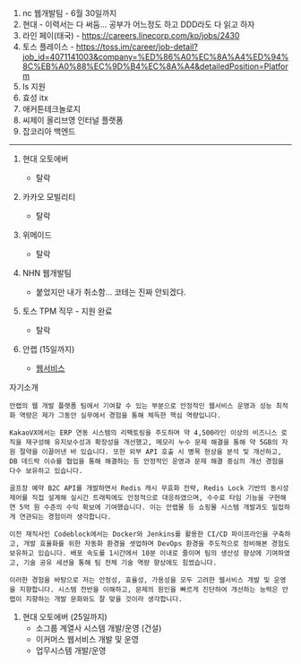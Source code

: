 1. nc 웹개발팀 - 6월 30일까지
1. 현대 - 이력서는 다 써둠... 공부가 어느정도 하고 DDD라도 다 읽고 하자
1. 라인 페이(태국) - https://careers.linecorp.com/ko/jobs/2430
1. 토스 플레이스 - https://toss.im/career/job-detail?job_id=4071141003&company=%ED%86%A0%EC%8A%A4%ED%94%8C%EB%A0%88%EC%9D%B4%EC%8A%A4&detailedPosition=Platform
1. ls 지원
2. 효성 itx
3. 애커튼테크놀로지
4. 씨제이 올리브영 인터널 플랫폼
5. 잡코리아 백엔드

---

1. 현대 오토에버
    - 탈락
2. 카카오 모빌리티
    - 탈락
3. 위메이드
    - 탈락
4. NHN 웹개발팀
    - 붙었지만 내가 취소함... 코테는 진짜 안되겠다.
5. 토스 TPM 직무 - 지원 완료
   - 탈락

1. 안랩 (15일까지)
    - [웹서비스](https://ahnlab.recruiter.co.kr/career/jobs/71660)

자기소개
```
안랩의 웹 개발 플랫폼 팀에서 기여할 수 있는 부분으로 안정적인 웹서비스 운영과 성능 최적화 역량은 제가 그동안 실무에서 경험을 통해 체득한 핵심 역량입니다.

KakaoVX에서는 ERP 연동 시스템의 리팩토링을 주도하며 약 4,500라인 이상의 비즈니스 로직을 재구성해 유지보수성과 확장성을 개선했고, 메모리 누수 문제 해결을 통해 약 5GB의 자원 절약을 이끌어낸 바 있습니다. 또한 외부 API 호출 시 병목 현상을 분석 및 개선하고, DB 데드락 이슈를 협업을 통해 해결하는 등 안정적인 운영과 문제 해결 중심의 개선 경험을 다수 보유하고 있습니다.

골프장 예약 B2C API를 개발하면서 Redis 캐시 무효화 전략, Redis Lock 기반의 동시성 제어를 직접 설계해 실시간 트래픽에도 안정적으로 대응하였으며, 수수료 타임 기능을 구현해 연 5억 원 수준의 수익 확보에 기여했습니다. 이는 안랩몰 등 쇼핑몰 시스템 개발과도 밀접하게 연관되는 경험이라 생각합니다.

이전 재직사인 Codeblock에서는 Docker와 Jenkins를 활용한 CI/CD 파이프라인을 구축하고, 개발 효율화를 위한 자동화 환경을 셋업하며 DevOps 환경을 주도적으로 정비해본 경험도 보유하고 있습니다. 배포 속도를 1시간에서 10분 이내로 줄이며 팀의 생산성 향상에 기여하였고, 기술 공유 세션을 통해 팀 전체 기술 역량 향상에도 힘썼습니다.

이러한 경험을 바탕으로 저는 안정성, 효율성, 가용성을 모두 고려한 웹서비스 개발 및 운영을 지향합니다. 시스템 전반을 이해하고, 문제의 원인을 빠르게 진단하여 개선하는 능력은 안랩이 지향하는 개발 문화와도 잘 맞을 것이라 생각합니다.
```    

1. 현대 오토에버 (25일까지)
    - 소그룹 계열사 시스템 개발/운영 (건설)
    - 이커머스 웹서비스 개발 및 운영
    - 업무시스템 개발/운영